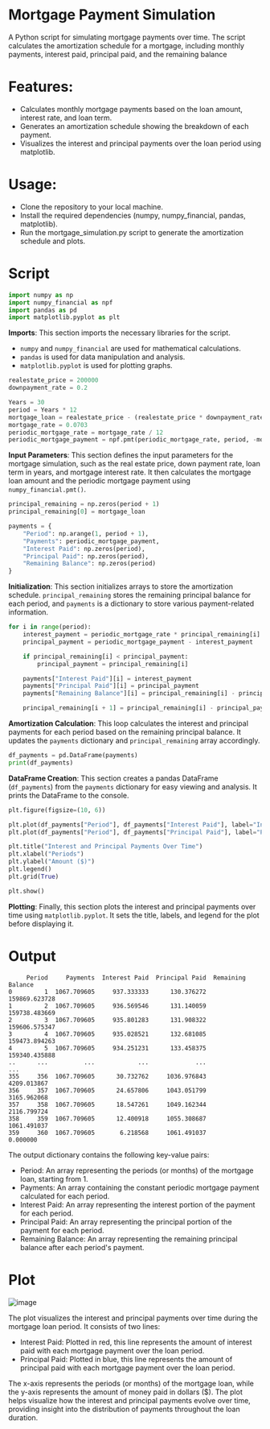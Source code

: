 # Mortgage Payment Simulation

A Python script for simulating mortgage payments over time. The script calculates the amortization schedule for a mortgage, including monthly payments, interest paid, principal paid, and the remaining balance

# Features:
- Calculates monthly mortgage payments based on the loan amount, interest rate, and loan term.
- Generates an amortization schedule showing the breakdown of each payment.
- Visualizes the interest and principal payments over the loan period using matplotlib.
# Usage:
- Clone the repository to your local machine.
- Install the required dependencies (numpy, numpy_financial, pandas, matplotlib).
- Run the mortgage_simulation.py script to generate the amortization schedule and plots.

# Script
```py
import numpy as np
import numpy_financial as npf
import pandas as pd
import matplotlib.pyplot as plt
```
**Imports**: This section imports the necessary libraries for the script.
- `numpy` and `numpy_financial` are used for mathematical calculations.
- `pandas` is used for data manipulation and analysis.
- `matplotlib.pyplot` is used for plotting graphs.
```py
realestate_price = 200000
downpayment_rate = 0.2

Years = 30
period = Years * 12
mortgage_loan = realestate_price - (realestate_price * downpayment_rate)
mortgage_rate = 0.0703
periodic_mortgage_rate = mortgage_rate / 12
periodic_mortgage_payment = npf.pmt(periodic_mortgage_rate, period, -mortgage_loan)
```
**Input Parameters**: This section defines the input parameters for the mortgage simulation, such as the real estate price, down payment rate, loan term in years, and mortgage interest rate. It then calculates the mortgage loan amount and the periodic mortgage payment using `numpy_financial.pmt()`.
```py
principal_remaining = np.zeros(period + 1)
principal_remaining[0] = mortgage_loan  

payments = {
    "Period": np.arange(1, period + 1),
    "Payments": periodic_mortgage_payment,
    "Interest Paid": np.zeros(period),
    "Principal Paid": np.zeros(period),
    "Remaining Balance": np.zeros(period)
}
```
**Initialization**: This section initializes arrays to store the amortization schedule. `principal_remaining` stores the remaining principal balance for each period, and `payments` is a dictionary to store various payment-related information.
```py
for i in range(period):
    interest_payment = periodic_mortgage_rate * principal_remaining[i]
    principal_payment = periodic_mortgage_payment - interest_payment

    if principal_remaining[i] < principal_payment:
        principal_payment = principal_remaining[i]

    payments["Interest Paid"][i] = interest_payment
    payments["Principal Paid"][i] = principal_payment
    payments["Remaining Balance"][i] = principal_remaining[i] - principal_payment

    principal_remaining[i + 1] = principal_remaining[i] - principal_payment
```
**Amortization Calculation**: This loop calculates the interest and principal payments for each period based on the remaining principal balance. It updates the `payments` dictionary and `principal_remaining` array accordingly.
```py
df_payments = pd.DataFrame(payments)
print(df_payments)
```
**DataFrame Creation**: This section creates a pandas DataFrame (`df_payments`) from the `payments` dictionary for easy viewing and analysis. It prints the DataFrame to the console.
```py
plt.figure(figsize=(10, 6))

plt.plot(df_payments["Period"], df_payments["Interest Paid"], label="Interest Paid")
plt.plot(df_payments["Period"], df_payments["Principal Paid"], label="Principal Paid")

plt.title("Interest and Principal Payments Over Time")
plt.xlabel("Periods")
plt.ylabel("Amount ($)")
plt.legend()
plt.grid(True)

plt.show()
```
**Plotting**: Finally, this section plots the interest and principal payments over time using `matplotlib.pyplot`. It sets the title, labels, and legend for the plot before displaying it.

# Output
```
     Period     Payments  Interest Paid  Principal Paid  Remaining Balance
0         1  1067.709605     937.333333      130.376272      159869.623728
1         2  1067.709605     936.569546      131.140059      159738.483669
2         3  1067.709605     935.801283      131.908322      159606.575347
3         4  1067.709605     935.028521      132.681085      159473.894263
4         5  1067.709605     934.251231      133.458375      159340.435888
..      ...          ...            ...             ...                ...
355     356  1067.709605      30.732762     1036.976843        4209.013867
356     357  1067.709605      24.657806     1043.051799        3165.962068
357     358  1067.709605      18.547261     1049.162344        2116.799724
358     359  1067.709605      12.400918     1055.308687        1061.491037
359     360  1067.709605       6.218568     1061.491037           0.000000
```

The output dictionary contains the following key-value pairs:

- Period: An array representing the periods (or months) of the mortgage loan, starting from 1.
- Payments: An array containing the constant periodic mortgage payment calculated for each period.
- Interest Paid: An array representing the interest portion of the payment for each period.
- Principal Paid: An array representing the principal portion of the payment for each period.
- Remaining Balance: An array representing the remaining principal balance after each period's payment.

# Plot
![image](https://github.com/iftekhar-kabir/Mortgage-Payment-Schedule-with-Python/assets/163831745/e30d896d-514e-437c-9736-518190c3f93c)

The plot visualizes the interest and principal payments over time during the mortgage loan period. It consists of two lines:

- Interest Paid: Plotted in red, this line represents the amount of interest paid with each mortgage payment over the loan period.
- Principal Paid: Plotted in blue, this line represents the amount of principal paid with each mortgage payment over the loan period.

The x-axis represents the periods (or months) of the mortgage loan, while the y-axis represents the amount of money paid in dollars ($). The plot helps visualize how the interest and principal payments evolve over time, providing insight into the distribution of payments throughout the loan duration.
